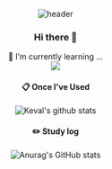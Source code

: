 <div align="center">
 
<!--
**alstn1339/alstn1339** is a ✨ _special_ ✨ repository because its `README.md` (this file) appears on your GitHub profile.

Here are some ideas to get you started:

- 🔭 I’m currently working on ...
- 🌱 I’m currently learning ...
- 👯 I’m looking to collaborate on ...
- 🤔 I’m looking for help with ...
- 💬 Ask me about ...
- 📫 How to reach me: ...
- 😄 Pronouns: ...
- ⚡ Fun fact: ...
-->

![header](https://capsule-render.vercel.app/api?type=waving&text=Keval)

### Hi there 👋
 🌱 I’m currently learning ...
 <br>
<a href="https://kevalsil.com/" target="_blank"><img src="https://img.shields.io/badge/Homepage-000000?style=flat&logo=googlehome&logoColor=ffffff"/></a>

####  :clipboard: Once I've Used

![Keval's github stats](https://github-readme-stats.vercel.app/api/top-langs/?username=alstn1339&show_icons=true&hide_border=true&title_color=004386&icon_color=004386&layout=compact)

#### :pencil2: Study log

![Anurag's GitHub stats](https://github-readme-stats.vercel.app/api?username=alstn1339&show_icons=true&theme=radical)

</div>
